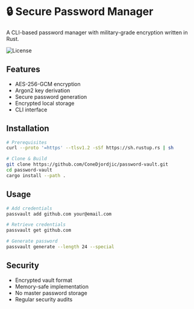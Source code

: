 # 🔒 Secure Password Manager

A CLI-based password manager with military-grade encryption written in Rust.

![License](https://img.shields.io/badge/license-MIT-blue)

## Features
- AES-256-GCM encryption
- Argon2 key derivation
- Secure password generation
- Encrypted local storage
- CLI interface

## Installation
```bash
# Prerequisites
curl --proto '=https' --tlsv1.2 -sSf https://sh.rustup.rs | sh

# Clone & Build
git clone https://github.com/ConeDjordjic/password-vault.git
cd password-vault
cargo install --path .
```

## Usage
```bash
# Add credentials
passvault add github.com your@email.com

# Retrieve credentials
passvault get github.com

# Generate password
passvault generate --length 24 --special
```

## Security
- Encrypted vault format
- Memory-safe implementation
- No master password storage
- Regular security audits
